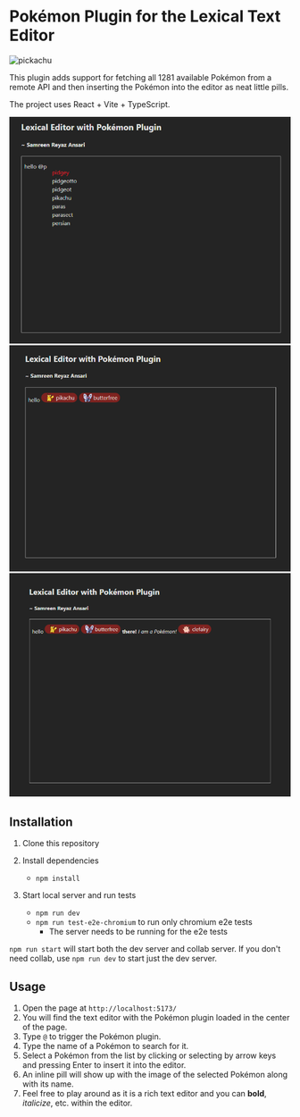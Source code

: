 # Pokémon Plugin for the Lexical Text Editor 
![pickachu](https://raw.githubusercontent.com/PokeAPI/sprites/master/sprites/pokemon/25.png)

This plugin adds support for fetching all 1281 available Pokémon from a remote API and
then inserting the Pokémon into the editor as neat little pills.

The project uses React + Vite + TypeScript.

![pikachu](./src/assets/pikachu.png)
![butterfree](./src/assets/butterfree.png)
![clefairy](./src/assets/clefairy.png)

## Installation


1. Clone this repository

2. Install dependencies

    - `npm install`

3. Start local server and run tests
    - `npm run dev`
    - `npm run test-e2e-chromium` to run only chromium e2e tests
        - The server needs to be running for the e2e tests

`npm run start` will start both the dev server and collab server. If you don't need collab, use `npm run dev` to start just the dev server.

## Usage

1. Open the page at `http://localhost:5173/`
2. You will find the text editor with the Pokémon plugin loaded in the center of the page.
3. Type `@` to trigger the Pokémon plugin.
4. Type the name of a Pokémon to search for it.
5. Select a Pokémon from the list by clicking or selecting by arrow keys and pressing Enter to insert it into the editor.
6. An inline pill will show up with the image of the selected Pokémon along with its name.
7. Feel free to play around as it is a rich text editor and you can **bold**, _italicize_, etc. within the editor.